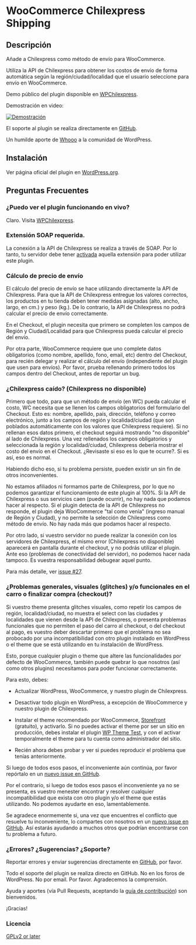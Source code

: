 # WooCommerce Chilexpress Shipping

## Descripción
Añade a Chilexpress como método de envío para WooCommerce.

Utiliza la API de Chilexpress para obtener los costos de envío de forma automática según la región/ciudad/localidad que el usuario seleccione para envío en WooCommerce.

Demo público del plugin disponible en [WPChilexpress](http://wpchilexpress.whooohq.com).

Demostración en video:

[![Demostración](https://img.youtube.com/vi/JaLp1wmtKlk/0.jpg)](https://www.youtube.com/watch?v=JaLp1wmtKlk)

El soporte al plugin se realiza directamente en [GitHub](https://github.com/whooohq/whq-woocommerce-chilexpress-shipping/issues).

Un humilde aporte de [Whooo](http://whooohq.com) a la comunidad de WordPress.


## Instalación
Ver página oficial del plugin en [WordPress.org](https://wordpress.org/plugins/woo-chilexpress-shipping/).


## Preguntas Frecuentes

### ¿Puedo ver el plugin funcionando en vivo?
Claro. Visita [WPChilexpress](http://wpchilexpress.whooohq.com).


### Extensión SOAP requerida.
La conexión a la API de Chilexpress se realiza a través de SOAP. Por lo tanto, tu servidor debe tener [activada](http://php.net/manual/en/book.soap.php) aquella extensión para poder utilizar este plugin.


### Cálculo de precio de envío
El cálculo del precio de envío se hace utilizando directamente la API de Chilexpress. Para que la API de Chilexpress entregue los valores correctos, los productos en tu tienda deben tener medidas asignadas (alto, ancho, largo, en cm.) y peso (kg.). De lo contrario, la API de Chilexpress no podrá calcular el precio de envío correctamente.

En el Checkout, el plugin necesita que primero se completen los campos de Región y Ciudad/Localidad para que Chilexpress pueda calcular el precio del envío.

Por otra parte, WooCommerce requiere que uno complete datos obligatorios (como nombre, apellido, fono, email, etc) dentro del Checkout, para recién delegar y realizar el cálculo del envío (independiente del plugin que usen para envíos). Por favor, prueba rellenando primero todos los campos dentro del Checkout, antes de reportar un bug.


### ¿Chilexpress caído? (Chilexpress no disponible)
Primero que todo, para que un método de envío (en WC) pueda calcular el costo, WC necesita que se llenen los campos obligatorios del formulario del Checkout. Esto es: nombre, apellido, país, dirección, teléfono y correo electrónico, junto a los campos de región y localidad/ciudad (que son poblados automáticamente con los valores que Chilexpress requiere).
Si no rellenan esos datos primero, el checkout seguirá mostrando "no disponible" al lado de Chilexpress.
Una vez rellenados los campos obligatorios y seleccionada la región y localidad/ciudad, Chilexpress debería mostrar el costo del envío en el Checkout.
¿Revisaste si eso es lo que te ocurre?. Si es así, eso es normal.

Habiendo dicho eso, si tu problema persiste, pueden existir un sin fin de otros inconvenientes.

No estamos afiliados ni formamos parte de Chilexpress, por lo que no podemos garantizar el funcionamiento de este plugin al 100%. Si la API de Chilexpress o sus servicios caen (puede ocurrir), no hay nada que podamos hacer al respecto. Si el plugin detecta de la API de Chilexpress no responde, el plugin deja WooCommerce "tal como venía" (ingreso manual de Región y Ciudad), y no permite la selección de Chilexpress como método de envío. No hay nada más que podamos hacer al respecto.

Por otro lado, si vuestro servidor no puede realizar la conexión con los servidores de Chilexpress, el mismo error (Chilexpress no disponible) aparecerá en pantalla durante el checkout, y no podrás utilizar el plugin. Ante eso (problemas de conectividad del servidor), no podemos hacer nada tampoco. Es vuestra responsabilidad debugear aquel punto.

Para más detalle, ver [issue #27](https://github.com/whooohq/whq-woocommerce-chilexpress-shipping/issues/27#issuecomment-321929605).

### ¿Problemas generales, visuales (glitches) y/o funcionales en el carro o finalizar compra (checkout)?
Si vuestro theme presenta glitches visuales, como repetir los campos de región, localidad/ciudad, no muestra el select con las ciudades y localidades que vienen desde la API de Chilexpress, o presenta problemas funcionales que no permiten el paso del carro al checkout, o del checkout al pago, es vuestro deber descartar primero que el problema no sea probocado por una incompatibilidad con otro plugin instalado en WordPress o el theme que se está utilizando en tu instalación de WordPress.

Esto, porque cualquier plugin o theme que altere las funcionalidades por defecto de WooCommerce, también puede quebrar lo que nosotros (así como otros plugins) necesitamos para poder funcionar correctamente.

Para esto, debes:

* Actualizar WordPress, WooCommerce, y nuestro plugin de Chilexpress.

* Desactivar todo plugin en WordPress, a excepción de WooCommerce y nuestro plugin de Chilexpress.

* Instalar el theme recomendado por WooCommerce, [Storefront](https://woocommerce.com/storefront/) (gratuito), y activarlo. Si no puedes activar el theme por ser un sitio en producción, debes instalar el plugin [WP Theme Test](https://wordpress.org/plugins/wp-theme-test/), y con el activar temporalmente el theme para tu cuenta como administrador del sitio.

* Recién ahora debes probar y ver si puedes reproducir el problema que tenías anteriormente.

Si luego de todos esos pasos, el inconveniente aún continúa, por favor repórtalo en un [nuevo issue en GitHub](https://github.com/whooohq/whq-woocommerce-chilexpress-shipping/issues).

Por el contrario, si luego de todos esos pasos el inconveniente ya no se presenta, es vuestro menester encontrar y resolver cualquier incompatibilidad que exista con otro plugin y/o el theme que estás utilizando. No podemos ayudarte en eso, lamentablemente.

Se agradece enormemente si, una vez que encuentres el conflicto que resuelve tu inconveniente, lo compartes con nosotros en un [nuevo issue en GitHub](https://github.com/whooohq/whq-woocommerce-chilexpress-shipping/issues). Así estarás ayudando a muchos otros que podrían encontrarse con tu problema a futuro.


### ¿Errores? ¿Sugerencias? ¿Soporte?
Reportar errores y enviar sugerencias directamente en [GitHub](https://github.com/whooohq/whq-woocommerce-chilexpress-shipping/issues), por favor.

Todo el soporte del plugin se realiza directo en GitHub. No en los foros de WordPress. No por email. Por favor. Agradecemos la comprensión.

Ayuda y aportes (vía Pull Requests, aceptando la [guía de contribución](https://github.com/whooohq/whq-woocommerce-chilexpress-shipping/blob/master/CONTRIBUTING.md)) son bienvenidos.

¡Gracias!

### Licencia
[GPLv2 or later](https://github.com/whooohq/whq-woocommerce-chilexpress-shipping/blob/master/LICENSE)
